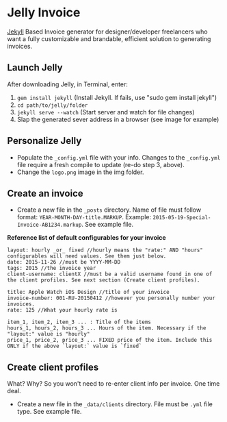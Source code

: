 # Jelly Invoice

<a href="http://jekyllrb.com/" target="_blank">Jekyll</a> Based Invoice generator for designer/developer freelancers who want a fully customizable and brandable, efficient solution to generating invoices.


## Launch Jelly
After downloading Jelly, in Terminal, enter:  
1. `gem install jekyll` (Install Jekyll. If fails, use "sudo gem install jekyll")
2. `cd path/to/jelly/folder`
3. `jekyll serve --watch` (Start server and watch for file changes)
4. Slap the generated sever address in a browser (see image for example)


## Personalize Jelly
- Populate the `_config.yml` file with your info. Changes to the `_config.yml` file require a fresh compile to update (re-do step 3, above).
- Change the `logo.png` image in the img folder. 


## Create an invoice
- Create a new file in the `_posts` directory. Name of file must follow format: `YEAR-MONTH-DAY-title.MARKUP`. Example: `2015-05-19-Special-Invoice-AB1234.markup`. See example file.

**Reference list of default configurables for your invoice**
```
layout: hourly _or_ fixed //hourly means the "rate:" AND "hours" configurables will need values. See them just below.
date: 2015-11-26 //must be YYYY-MM-DD
tags: 2015 //the invoice year
client-username: clientX //must be a valid username found in one of the client profiles. See next section (Create client profiles).

title: Apple Watch iOS Design //title of your invoice
invoice-number: 001-RU-20150412 //however you personally number your invoices.
rate: 125 //What your hourly rate is

item_1, item_2, item_3 ... : Title of the items
hours_1, hours_2, hours_3 ... Hours of the item. Necessary if the "layout:" value is "hourly"
price_1, price_2, price_3 ... FIXED price of the item. Include this ONLY if the above `layout:` value is `fixed`
```

## Create client profiles
What? Why? So you won't need to re-enter client info per invoice. One time deal.
- Create a new file in the `_data/clients` directory. File must be `.yml` file type. See example file.
